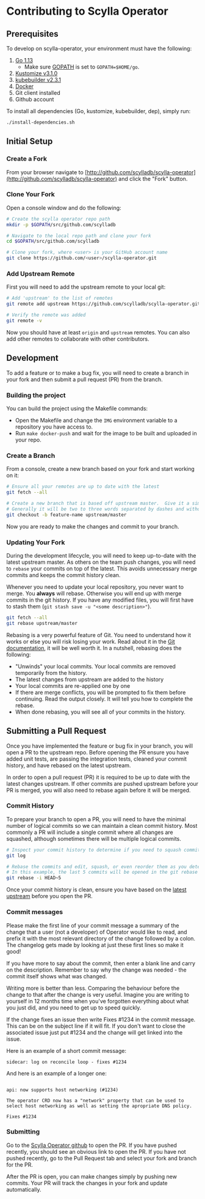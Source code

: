 # Contributing to Scylla Operator

## Prerequisites

To develop on scylla-operator, your environment must have the following:

1. [Go 1.13](https://golang.org/dl/)
    * Make sure [GOPATH](https://github.com/golang/go/wiki/SettingGOPATH) is set to `GOPATH=$HOME/go`.
2. [Kustomize v3.1.0](https://github.com/kubernetes-sigs/kustomize/releases/tag/v3.1.0)
3. [kubebuilder v2.3.1](https://github.com/kubernetes-sigs/kubebuilder/releases/tag/v2.3.1)
4. [Docker](https://docs.docker.com/install/)
5. Git client installed
6. Github account

To install all dependencies (Go, kustomize, kubebuilder, dep), simply run:
```bash
./install-dependencies.sh
```

## Initial Setup

### Create a Fork

From your browser navigate to [http://github.com/scylladb/scylla-operator](http://github.com/scylladb/scylla-operator) and click the "Fork" button.

### Clone Your Fork

Open a console window and do the following:

```bash
# Create the scylla operator repo path
mkdir -p $GOPATH/src/github.com/scylladb

# Navigate to the local repo path and clone your fork
cd $GOPATH/src/github.com/scylladb

# Clone your fork, where <user> is your GitHub account name
git clone https://github.com/<user>/scylla-operator.git
```

### Add Upstream Remote

First you will need to add the upstream remote to your local git:
```bash
# Add 'upstream' to the list of remotes
git remote add upstream https://github.com/scylladb/scylla-operator.git

# Verify the remote was added
git remote -v
```
Now you should have at least `origin` and `upstream` remotes. You can also add other remotes to collaborate with other contributors.

## Development

To add a feature or to make a bug fix, you will need to create a branch in your fork and then submit a pull request (PR) from the branch.

### Building the project

You can build the project using the Makefile commands:
* Open the Makefile and change the `IMG` environment variable to a repository you have access to.
* Run `make docker-push` and wait for the image to be built and uploaded in your repo.

### Create a Branch

From a console, create a new branch based on your fork and start working on it:

```bash
# Ensure all your remotes are up to date with the latest
git fetch --all

# Create a new branch that is based off upstream master.  Give it a simple, but descriptive name.
# Generally it will be two to three words separated by dashes and without numbers.
git checkout -b feature-name upstream/master
```

Now you are ready to make the changes and commit to your branch.

### Updating Your Fork

During the development lifecycle, you will need to keep up-to-date with the latest upstream master. As others on the team push changes, you will need to `rebase` your commits on top of the latest. This avoids unnecessary merge commits and keeps the commit history clean.

Whenever you need to update your local repository, you never want to merge. You **always** will rebase. Otherwise you will end up with merge commits in the git history. If you have any modified files, you will first have to stash them (`git stash save -u "<some description>"`).

```bash
git fetch --all
git rebase upstream/master
```

Rebasing is a very powerful feature of Git. You need to understand how it works or else you will risk losing your work. Read about it in the [Git documentation](https://git-scm.com/docs/git-rebase), it will be well worth it. In a nutshell, rebasing does the following:
- "Unwinds" your local commits. Your local commits are removed temporarily from the history.
- The latest changes from upstream are added to the history
- Your local commits are re-applied one by one
- If there are merge conflicts, you will be prompted to fix them before continuing. Read the output closely. It will tell you how to complete the rebase.
- When done rebasing, you will see all of your commits in the history.

## Submitting a Pull Request

Once you have implemented the feature or bug fix in your branch, you will open a PR to the upstream repo. Before opening the PR ensure you have added unit tests, are passing the integration tests, cleaned your commit history, and have rebased on the latest upstream.

In order to open a pull request (PR) it is required to be up to date with the latest changes upstream. If other commits are pushed upstream before your PR is merged, you will also need to rebase again before it will be merged.

### Commit History

To prepare your branch to open a PR, you will need to have the minimal number of logical commits so we can maintain
a clean commit history. Most commonly a PR will include a single commit where all changes are squashed, although
sometimes there will be multiple logical commits.

```bash
# Inspect your commit history to determine if you need to squash commits
git log

# Rebase the commits and edit, squash, or even reorder them as you determine will keep the history clean.
# In this example, the last 5 commits will be opened in the git rebase tool.
git rebase -i HEAD~5
```

Once your commit history is clean, ensure you have based on the [latest upstream](#updating-your-fork) before you open the PR.

### Commit messages

Please make the first line of your commit message a summary of the change that a user (not a developer) of Operator would like to read, 
and prefix it with the most relevant directory of the change followed by a colon. 
The changelog gets made by looking at just these first lines so make it good!

If you have more to say about the commit, then enter a blank line and carry on the description. 
Remember to say why the change was needed - the commit itself shows what was changed.

Writing more is better than less. Comparing the behaviour before the change to that after the change is very useful. 
Imagine you are writing to yourself in 12 months time when you've forgotten everything about what you just did, and you need to get up to speed quickly.

If the change fixes an issue then write Fixes #1234 in the commit message. 
This can be on the subject line if it will fit. If you don't want to close the associated issue just put #1234 and the change will get linked into the issue.

Here is an example of a short commit message:

```
sidecar: log on reconcile loop - fixes #1234
```

And here is an example of a longer one:
```

api: now supports host networking (#1234)

The operator CRD now has a "network" property that can be used to
select host networking as well as setting the apropriate DNS policy.

Fixes #1234
```

### Submitting

Go to the [Scylla Operator github](https://www.github.com/scylladb/scylla-operator) to open the PR. If you have pushed recently, you should see an obvious link to open the PR. If you have not pushed recently, go to the Pull Request tab and select your fork and branch for the PR.

After the PR is open, you can make changes simply by pushing new commits. Your PR will track the changes in your fork and update automatically.
